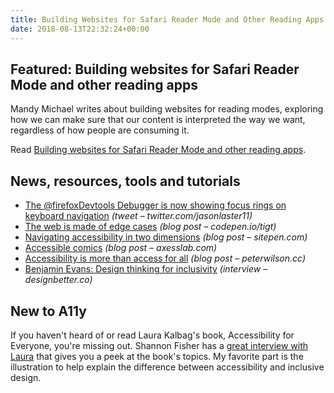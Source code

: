 ```yaml
---
title: Building Websites for Safari Reader Mode and Other Reading Apps and More
date: 2018-08-13T22:32:24+00:00
---
```


## Featured: Building websites for Safari Reader Mode and other reading apps

Mandy Michael writes about building websites for reading modes, exploring how we can make sure that our content is interpreted the way we want, regardless of how people are consuming it.

Read [Building websites for Safari Reader Mode and other reading apps](https://medium.com/@mandy.michael/building-websites-for-safari-reader-mode-and-other-reading-apps-1562913c86c9).

## News, resources, tools and tutorials

- [The @firefoxDevtools Debugger is now showing focus rings on keyboard navigation](https://twitter.com/jasonlaster11/status/1026545076837670912) *(tweet – twitter.com/jasonlaster11)*
- [The web is made of edge cases](https://codepen.io/tigt/post/the-web-is-made-of-edge-cases) *(blog post – codepen.io/tigt)*
- [Navigating accessibility in two dimensions](https://www.sitepen.com/blog/2018/08/08/navigating-accessibility-in-two-dimensions/) *(blog post – sitepen.com)*
- [Accessible comics](https://axesslab.com/accessible-comics/) *(blog post – axesslab.com)*
- [Accessibility is more than access for all](https://peterwilson.cc/accessibility-is-more-than-access-for-all/) *(blog post – peterwilson.cc)*
- [Benjamin Evans: Design thinking for inclusivity](https://www.designbetter.co/conversations/benjamin-evans/) *(interview – designbetter.co)*

## New to A11y

If you haven't heard of or read Laura Kalbag's book, Accessibility for Everyone, you're missing out. Shannon Fisher has a [great interview with Laura](https://medium.com/webflow-design/accessibility-for-everyone-an-interview-with-laura-kalbag-b9f91cb7dbf4) that gives you a peek at the book's topics. My favorite part is the illustration to help explain the difference between accessibility and inclusive design.
